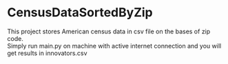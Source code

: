# CensusDataSortedByZip
This project stores American census data in csv file on the bases of zip code.</br>
Simply run main.py on machine with active internet connection and you will get results in innovators.csv
